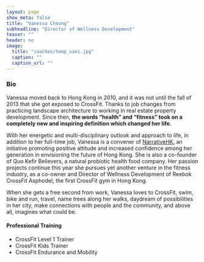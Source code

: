 ```yaml
---
layout: page
show_meta: false
title: "Vanessa Cheung"
subheadline: "Director of Wellness Development"
teaser: ""
header: no
image:
  title: "coaches/temp_vani.jpg"
  caption: ""
  caption_url: ""
---
```

### Bio
Vanessa moved back to Hong Kong in 2010, and it was not until the fall of 2013 that she got exposed to CrossFit. Thanks to job changes from practicing landscape architecture to working in real estate property development. Since then, **the words “health” and “fitness” took on a completely new and inspiring definition which changed her life.**  

With her energetic and multi-disciplinary outlook and approach to life, in addition to her full-time job, Vanessa is a convener of [NarrativeHK][1], an initiative promoting positive attitude and increased confidence among her generation in envisioning the future of Hong Kong. She is also a co-founder of Quo Kefir Believers, a natural probiotic health food company. Her passion projects continue this year she pursues yet another venture in the fitness industry, as a co-owner and Director of Wellness Development of Reebok CrossFit Asphodel, the first CrossFit gym in Hong Kong.  

When she gets a free second from work, Vanessa loves to CrossFit, swim, bike and run, travel, name trees along her walks, daydream of possibilities in her city, make connections with people and the community, and above all, imagines what could be.  

#### Professional Training
* CrossFit Level 1 Trainer
* CrossFit Kids Trainer
* CrossFit Endurance and Mobility

[1]: http://narrativehk.org/
